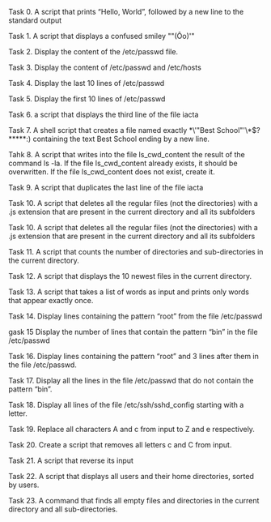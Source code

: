 Task 0. A script that prints “Hello, World”, followed by a new line to the standard output

Task 1. A script that displays a confused smiley "\"(Ôo)'"

Task 2. Display the content of the /etc/passwd file.

Task 3. Display the content of /etc/passwd and /etc/hosts

Task 4. Display the last 10 lines of /etc/passwd

Task 5. Display the first 10 lines of /etc/passwd

Task 6. a script that displays the third line of the file iacta

Task 7. A shell script that creates a file named exactly \*\\'"Best School"\'\\*$\?\*\*\*\*\*:) containing the text Best School ending by a new line.

Tahk 8. A script that writes into the file ls_cwd_content the result of the command ls -la. If the file ls_cwd_content already exists, it should be overwritten. If the file ls_cwd_content does not exist, create it.

Task 9. A  script that duplicates the last line of the file iacta

Task 10. A script that deletes all the regular files (not the directories) with a .js extension that are present in the current directory and all its subfolders

Task 10. A script that deletes all the regular files (not the directories) with a .js extension that are present in the current directory and all its subfolders

Task 11.  A script that counts the number of directories and sub-directories in the current directory.

Task 12. A script that displays the 10 newest files in the current directory.

Task 13. A script that takes a list of words as input and prints only words that appear exactly once.

Task 14. Display lines containing the pattern “root” from the file /etc/passwd

gask 15 Display the number of lines that contain the pattern “bin” in the file /etc/passwd

Task 16. Display lines containing the pattern “root” and 3 lines after them in the file /etc/passwd.
 
Task 17. Display all the lines in the file /etc/passwd that do not contain the pattern “bin”.

Task 18. Display all lines of the file /etc/ssh/sshd_config starting with a letter.

Task 19. Replace all characters A and c from input to Z and e respectively.

Task 20. Create a script that removes all letters c and C from input.

Task 21. A script that reverse its input

Task 22. A script that displays all users and their home directories, sorted by users.

Task 23. A command that finds all empty files and directories in the current directory and all sub-directories.

